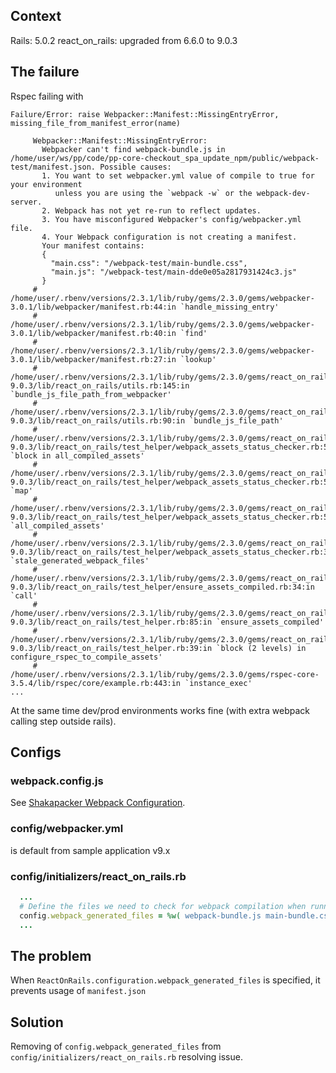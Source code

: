 ## Context

Rails: 5.0.2
react_on_rails: upgraded from 6.6.0 to 9.0.3

## The failure

Rspec failing with

```
Failure/Error: raise Webpacker::Manifest::MissingEntryError, missing_file_from_manifest_error(name)

     Webpacker::Manifest::MissingEntryError:
       Webpacker can't find webpack-bundle.js in /home/user/ws/pp/code/pp-core-checkout_spa_update_npm/public/webpack-test/manifest.json. Possible causes:
       1. You want to set webpacker.yml value of compile to true for your environment
          unless you are using the `webpack -w` or the webpack-dev-server.
       2. Webpack has not yet re-run to reflect updates.
       3. You have misconfigured Webpacker's config/webpacker.yml file.
       4. Your Webpack configuration is not creating a manifest.
       Your manifest contains:
       {
         "main.css": "/webpack-test/main-bundle.css",
         "main.js": "/webpack-test/main-dde0e05a2817931424c3.js"
       }
     # /home/user/.rbenv/versions/2.3.1/lib/ruby/gems/2.3.0/gems/webpacker-3.0.1/lib/webpacker/manifest.rb:44:in `handle_missing_entry'
     # /home/user/.rbenv/versions/2.3.1/lib/ruby/gems/2.3.0/gems/webpacker-3.0.1/lib/webpacker/manifest.rb:40:in `find'
     # /home/user/.rbenv/versions/2.3.1/lib/ruby/gems/2.3.0/gems/webpacker-3.0.1/lib/webpacker/manifest.rb:27:in `lookup'
     # /home/user/.rbenv/versions/2.3.1/lib/ruby/gems/2.3.0/gems/react_on_rails-9.0.3/lib/react_on_rails/utils.rb:145:in `bundle_js_file_path_from_webpacker'
     # /home/user/.rbenv/versions/2.3.1/lib/ruby/gems/2.3.0/gems/react_on_rails-9.0.3/lib/react_on_rails/utils.rb:90:in `bundle_js_file_path'
     # /home/user/.rbenv/versions/2.3.1/lib/ruby/gems/2.3.0/gems/react_on_rails-9.0.3/lib/react_on_rails/test_helper/webpack_assets_status_checker.rb:56:in `block in all_compiled_assets'
     # /home/user/.rbenv/versions/2.3.1/lib/ruby/gems/2.3.0/gems/react_on_rails-9.0.3/lib/react_on_rails/test_helper/webpack_assets_status_checker.rb:55:in `map'
     # /home/user/.rbenv/versions/2.3.1/lib/ruby/gems/2.3.0/gems/react_on_rails-9.0.3/lib/react_on_rails/test_helper/webpack_assets_status_checker.rb:55:in `all_compiled_assets'
     # /home/user/.rbenv/versions/2.3.1/lib/ruby/gems/2.3.0/gems/react_on_rails-9.0.3/lib/react_on_rails/test_helper/webpack_assets_status_checker.rb:35:in `stale_generated_webpack_files'
     # /home/user/.rbenv/versions/2.3.1/lib/ruby/gems/2.3.0/gems/react_on_rails-9.0.3/lib/react_on_rails/test_helper/ensure_assets_compiled.rb:34:in `call'
     # /home/user/.rbenv/versions/2.3.1/lib/ruby/gems/2.3.0/gems/react_on_rails-9.0.3/lib/react_on_rails/test_helper.rb:85:in `ensure_assets_compiled'
     # /home/user/.rbenv/versions/2.3.1/lib/ruby/gems/2.3.0/gems/react_on_rails-9.0.3/lib/react_on_rails/test_helper.rb:39:in `block (2 levels) in configure_rspec_to_compile_assets'
     # /home/user/.rbenv/versions/2.3.1/lib/ruby/gems/2.3.0/gems/rspec-core-3.5.4/lib/rspec/core/example.rb:443:in `instance_exec'
...
```

At the same time dev/prod environments works fine (with extra webpack calling step outside rails).

## Configs

### webpack.config.js

See [Shakapacker Webpack Configuration](https://github.com/shakacode/shakapacker/blob/master/README.md#webpack-configuration).

### config/webpacker.yml

is default from sample application v9.x

### config/initializers/react_on_rails.rb

```ruby
  ...
  # Define the files we need to check for webpack compilation when running tests.
  config.webpack_generated_files = %w( webpack-bundle.js main-bundle.css )
  ...
```

## The problem

When `ReactOnRails.configuration.webpack_generated_files` is specified, it prevents usage of `manifest.json`

## Solution

Removing of `config.webpack_generated_files` from `config/initializers/react_on_rails.rb` resolving issue.
